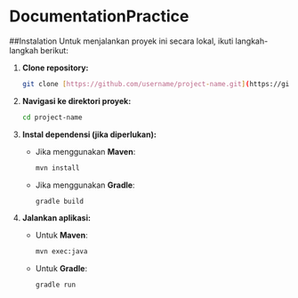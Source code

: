 # DocumentationPractice

##Instalation
Untuk menjalankan proyek ini secara lokal, ikuti langkah-langkah berikut:

1.  **Clone repository:**

    ```sh
    git clone [https://github.com/username/project-name.git](https://github.com/username/project-name.git)
    ```

2.  **Navigasi ke direktori proyek:**

    ```sh
    cd project-name
    ```

3.  **Instal dependensi (jika diperlukan):**

    * Jika menggunakan **Maven**:

        ```sh
        mvn install
        ```

    * Jika menggunakan **Gradle**:

        ```sh
        gradle build
        ```

4.  **Jalankan aplikasi:**

    * Untuk **Maven**:

        ```sh
        mvn exec:java
        ```

    * Untuk **Gradle**:

        ```sh
        gradle run
        ```
